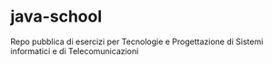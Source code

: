 # java-school
Repo pubblica di esercizi per Tecnologie e Progettazione di Sistemi informatici e di Telecomunicazioni
